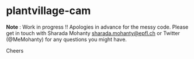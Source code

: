 # plantvillage-cam

**Note** : Work in progress !! Apologies in advance for the messy code. Please get in touch with Sharada Mohanty <sharada.mohanty@epfl.ch> or Twitter (@MeMohanty) for any questions you might have.

Cheers

